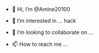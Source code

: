 - 👋 Hi, I’m @Amine20100
- 👀 I’m interested in ... hack

- 💞️ I’m looking to collaborate on ...
- 📫 How to reach me ...

<!---
Amine20100/Amine20100 is a ✨ special ✨ repository because its `README.md` (this file) appears on your GitHub profile.
You can click the Preview link to take a look at your changes.
--->
